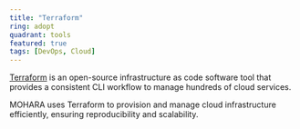 ```yaml
---
title: "Terraform"
ring: adopt
quadrant: tools
featured: true
tags: [DevOps, Cloud]
---
```


[Terraform](https://www.terraform.io/) is an open-source infrastructure as code software tool that provides a consistent CLI workflow to manage hundreds of cloud services.

MOHARA uses Terraform to provision and manage cloud infrastructure efficiently, ensuring reproducibility and scalability.

